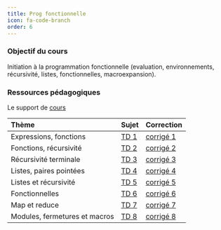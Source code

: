 ```yaml
---
title: Prog fonctionnelle
icon: fa-code-branch
order: 6
---
```


### Objectif du cours

Initiation à la programmation fonctionnelle (evaluation, environnements, récursivité, listes, fonctionnelles, macroexpansion).

### Ressources pédagogiques

Le support de [cours]

| Thème                        | Sujet  | Correction  |
| :---                         | :---   | :---        |
| Expressions, fonctions       | [TD 1] | [corrigé 1] |
| Fonctions, récursivité       | [TD 2] | [corrigé 2] |
| Récursivité terminale        | [TD 3] | [corrigé 3] |
| Listes, paires pointées      | [TD 4] | [corrigé 4] |
| Listes et récursivité        | [TD 5] | [corrigé 5] |
| Fonctionnelles               | [TD 6] | [corrigé 6] |
| Map et reduce                | [TD 7] | [corrigé 7] |
| Modules, fermetures et macros | [TD 8] | [corrigé 8] |


[cours]:https://www.labri.fr/perso/myriam/Enseignement/Scheme/scheme.pdf
[TD 1]:https://www.labri.fr/perso/renault/working/teaching/schemeprog/files/td1.pdf
[TD 2]:https://www.labri.fr/perso/renault/working/teaching/schemeprog/files/td2.pdf
[TD 3]:https://www.labri.fr/perso/renault/working/teaching/schemeprog/files/td3.pdf
[TD 4]:https://www.labri.fr/perso/renault/working/teaching/schemeprog/files/td4.pdf
[TD 5]:https://www.labri.fr/perso/renault/working/teaching/schemeprog/files/td5.pdf
[TD 6]:https://www.labri.fr/perso/renault/working/teaching/schemeprog/files/td6.pdf
[TD 7]:https://www.labri.fr/perso/renault/working/teaching/schemeprog/files/td7.pdf
[TD 8]:https://www.labri.fr/perso/renault/working/teaching/schemeprog/files/td8.pdf

[corrigé 1]:/assets/txt/1.rkt
[corrigé 2]:/assets/txt/2.rkt
[corrigé 3]:/assets/txt/3.rkt
[corrigé 4]:/assets/txt/4.rkt
[corrigé 5]:/assets/txt/5.rkt
[corrigé 6]:/assets/txt/6.rkt
[corrigé 7]:/assets/txt/7.rkt
[corrigé 8]:/assets/txt/8.rkt
